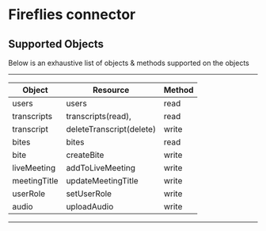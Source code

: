# Fireflies connector


## Supported Objects 
Below is an exhaustive list of objects & methods supported on the objects

--------------------------------------------------------------------------------
| Object             | Resource                              | Method          |
| -------------------| --------------------------------------| ----------------|
| users              | users                                 | read            |
| transcripts        | transcripts(read),                    | read            |
| transcript         | deleteTranscript(delete)              | write           |
| bites              | bites                                 | read            |
| bite               | createBite                            | write           | 
| liveMeeting        | addToLiveMeeting                      | write           |
| meetingTitle       | updateMeetingTitle                    | write           |
| userRole           | setUserRole                           | write           |
| audio              | uploadAudio                           | write           |
--------------------------------------------------------------------------------
